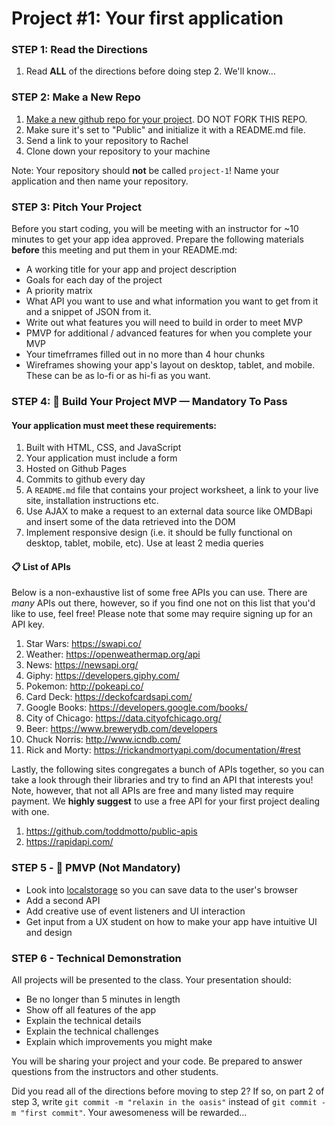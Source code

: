 
# Project #1: Your first application

### STEP 1: Read the Directions
1) Read **ALL** of the directions before doing step 2. We'll know...

### STEP 2: Make a New Repo
1. [Make a new github repo for your project](https://help.github.com/articles/create-a-repo/). DO NOT FORK THIS REPO. 
2. Make sure it's set to "Public" and initialize it with a README.md file.
3. Send a link to your repository to Rachel
4. Clone down your repository to your machine

Note: Your repository should **not** be called `project-1`! Name your application and then name your repository. 

### STEP 3: Pitch Your Project
Before you start coding, you will be meeting with an instructor for ~10 minutes to get your app idea approved. Prepare the following materials **before** this meeting and put them in your README.md:
- A working title for your app and project description
- Goals for each day of the project
- A priority matrix
- What API you want to use and what information you want to get from it and a snippet of JSON from it. 
- Write out what features you will need to build in order to meet MVP 
- PMVP for additional / advanced features for when you complete your MVP 
- Your timefrrames filled out in no more than 4 hour chunks
- Wireframes showing your app's layout on desktop, tablet, and mobile. These can be as lo-fi or as hi-fi as you want.

### STEP 4: &#x1F534; Build Your Project MVP —  Mandatory To Pass

#### Your application must meet these requirements:

  1. Built with HTML, CSS, and JavaScript
  1. Your application must include a form
  1. Hosted on Github Pages
  1. Commits to github every day<br>
  1. A `README.md` file that contains your project worksheet, a link to your live site, installation instructions etc.
  1. Use AJAX to make a request to an external data source like OMDBapi and insert some of the data retrieved into the DOM
  1. Implement responsive design (i.e. it should be fully functional on desktop, tablet, mobile, etc). Use at least 2 media  queries

#### 📋 List of APIs

Below is a non-exhaustive list of some free APIs you can use. There are _many_ APIs out there, however, so if you find one not on this list that you'd like to use, feel free! Please note that some may require signing up for an API key.

  1. Star Wars: https://swapi.co/
  1. Weather: https://openweathermap.org/api
  1. News: https://newsapi.org/
  1. Giphy: https://developers.giphy.com/
  1. Pokemon: http://pokeapi.co/
  1. Card Deck: https://deckofcardsapi.com/
  1. Google Books: https://developers.google.com/books/
  1. City of Chicago: https://data.cityofchicago.org/
  1. Beer: https://www.brewerydb.com/developers
  1. Chuck Norris: http://www.icndb.com/
  1. Rick and Morty: https://rickandmortyapi.com/documentation/#rest
  
Lastly, the following sites congregates a bunch of APIs together, so you can take a look through their libraries and try to find an API that interests you! Note, however, that not all APIs are free and many listed may require payment. We **highly suggest** to use a free API for your first project dealing with one. 

  1. https://github.com/toddmotto/public-apis
  1. https://rapidapi.com/

### STEP 5 - &#x1F535; PMVP (Not Mandatory)
- Look into [localstorage](https://developer.mozilla.org/en-US/docs/Web/API/Window/localStorage) so you can save data to the user's browser 
- Add a second API
- Add creative use of event listeners and UI interaction
- Get input from a UX student on how to make your app have intuitive UI and design

### STEP 6 - Technical Demonstration

All projects will be presented to the class.  Your presentation should:

* Be no longer than 5 minutes in length
* Show off all features of the app
* Explain the technical details
* Explain the technical challenges
* Explain which improvements you might make

You will be sharing your project and your code.  Be prepared to answer questions from the instructors and other students.

Did you read all of the directions before moving to step 2? If so, on part 2 of step 3, write `git commit -m "relaxin in the oasis"` instead of `git commit -m "first commit"`. Your awesomeness will be rewarded...

